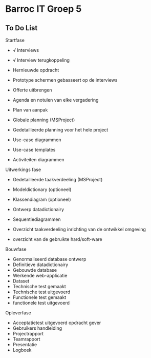 # Barroc IT Groep 5


## To Do List

Startfase

- √ Interviews                                 
- √ Interview terugkoppeling
-  Hernieuwde opdracht
-  Prototype schermen gebasseert op de interviews


- Offerte uitbrengen
- Agenda en notulen van elke vergadering
- Plan van aanpak
- Globale planning (MSProject)
- Gedetailleerde planning voor het hele project
- Use-case diagrammen
- Use-case templates
- Activiteiten diagrammen

Uitwerkings fase

- Gedetailleerde taakverdeeling (MSProject)
- Modeldictionary (optioneel)
- Klassendiagram (optioneel)


- Ontwerp datadictionairy
- Sequentiediagrammen
- Overzicht taakverdeeling inrichting van de ontwikkel omgeving
- overzicht van de gebruikte hard/soft-ware

Bouwfase

- Genormaliseerd database ontwerp
- Definitieve datadictionairy
- Gebouwde database
- Werkende web-applicatie
- Dataset
- Technische test gemaakt
- Technische test uitgevoerd
- Functionele test gemaakt
- functionele test uitgevoerd

Opleverfase

- Acceptatietest uitgevoerd opdracht gever
- Gebruikers handleiding
- Projectrapport
- Teamrapport
- Presentatie
- Logboek
